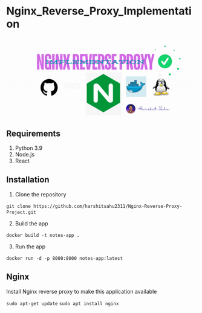 # Nginx_Reverse_Proxy_Implementation
![Logo](https://github.com/harshitsahu2311/Nginx-Reverse-Proxy-Project/blob/main/NGINX%20REVERSE%20PROXY.gif)
## Requirements
1. Python 3.9
2. Node.js
3. React

## Installation
1. Clone the repository
```
git clone https://github.com/harshitsahu2311/Nginx-Reverse-Proxy-Project.git
```

2. Build the app
```
docker build -t notes-app .
```

3. Run the app
```
docker run -d -p 8000:8000 notes-app:latest
```

## Nginx

Install Nginx reverse proxy to make this application available

`sudo apt-get update`
`sudo apt install nginx`
